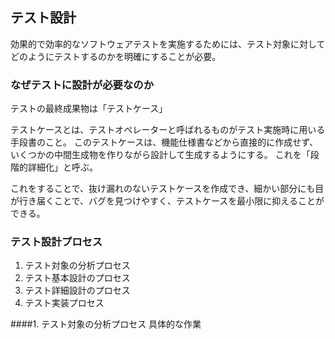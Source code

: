 ## テスト設計

効果的で効率的なソフトウェアテストを実施するためには、テスト対象に対してどのようにテストするのかを明確にすることが必要。

### なぜテストに設計が必要なのか

テストの最終成果物は「テストケース」

テストケースとは、テストオペレーターと呼ばれるものがテスト実施時に用いる手段書のこと。
このテストケースは、機能仕様書などから直接的に作成せず、いくつかの中間生成物を作りながら設計して生成するようにする。
これを「段階的詳細化」と呼ぶ。

これをすることで、抜け漏れのないテストケースを作成でき、細かい部分にも目が行き届くことで、バグを見つけやすく、テストケースを最小限に抑えることができる。

### テスト設計プロセス

1. テスト対象の分析プロセス
2. テスト基本設計のプロセス
3. テスト詳細設計のプロセス
4. テスト実装プロセス

####1. テスト対象の分析プロセス
具体的な作業




